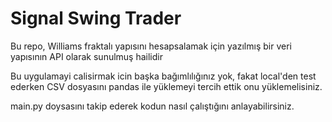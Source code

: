 # Signal Swing Trader
Bu repo, Williams fraktalı yapısını hesapsalamak için yazılmış bir veri yapısının API olarak sunulmuş hailidir

Bu uygulamayi calisirmak icin başka bağımlılığınız yok, fakat local'den test ederken CSV dosyasını pandas ile 
yüklemeyi tercih ettik onu yüklemelisiniz.

main.py doysasını takip ederek kodun nasıl çalıştığını anlayabilirsiniz.

